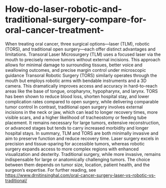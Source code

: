 # How-do-laser-robotic-and-traditional-surgery-compare-for-oral-cancer-treatment-

When treating oral cancer, three surgical options—laser (TLM), robotic (TORS), and traditional open surgery—each offer distinct advantages and limitations. Transoral Laser Microsurgery (TLM) uses a focused laser via the mouth to precisely remove tumors without external incisions. This approach allows for minimal damage to surrounding tissues, better voice and swallowing outcomes, and precise margin control under microscopic guidance 
Transoral Robotic Surgery (TORS) similarly operates through the mouth but employs robotic arms with bendable instruments and a 3D camera. This dramatically improves access and accuracy in hard-to-reach areas like the base of tongue, oropharynx, hypopharynx, and larynx. TORS has been shown to reduce blood loss, shorten hospital stay, and lower complication rates compared to open surgery, while delivering comparable tumor control 
In contrast, traditional open surgery involves external incisions in the neck or jaw, which can lead to longer recovery times, more visible scars, and a higher likelihood of tracheostomy or feeding tube placement. It remains necessary for large tumors, extensive reconstruction, or advanced stages but tends to carry increased morbidity and longer hospital stays.
In summary, TLM and TORS are both minimally invasive and aim to preserve function and reduce recovery time. Laser surgery excels in precision and tissue-sparing for accessible tumors, whereas robotic surgery expands access to more complex regions with enhanced visualization and dexterity. Traditional surgery, while more invasive, remains indispensable for large or anatomically challenging tumors. The choice between them depends on tumor size, location, patient health, and the surgeon’s expertise. For further reading, see https://www.drnitinsinghal.com/oral-cancer-surgery-laser-vs-robotic-vs-traditional/
